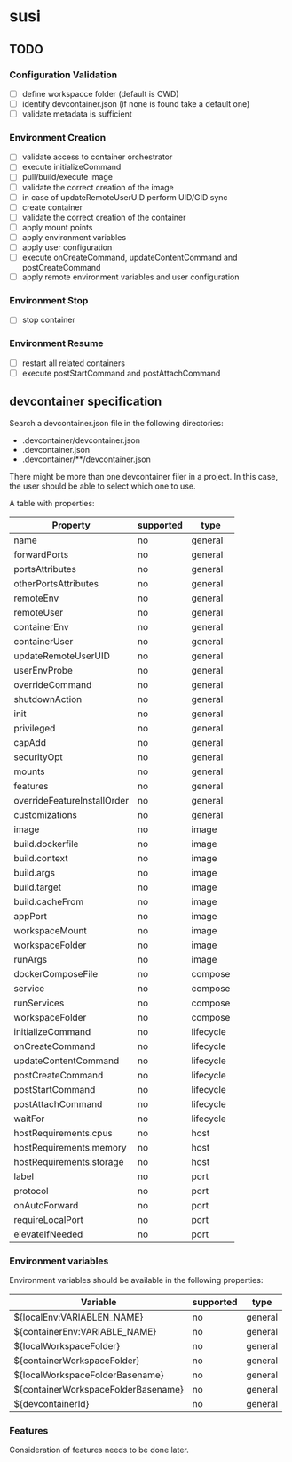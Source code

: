 # susi

## TODO

### Configuration Validation

- [ ] define workspacce folder (default is CWD)
- [ ] identify devcontainer.json (if none is found take a default one)
- [ ] validate metadata is sufficient

### Environment Creation

- [ ] validate access to container orchestrator
- [ ] execute initializeCommand
- [ ] pull/build/execute image
- [ ] validate the correct creation of the image
- [ ] in case of updateRemoteUserUID perform UID/GID sync
- [ ] create container
- [ ] validate the correct creation of the container
- [ ] apply mount points
- [ ] apply environment variables
- [ ] apply user configuration
- [ ] execute onCreateCommand, updateContentCommand and postCreateCommand
- [ ] apply remote environment variables and user configuration

### Environment Stop

- [ ] stop container

### Environment Resume

- [ ] restart all related containers
- [ ] execute postStartCommand and postAttachCommand

## devcontainer specification

Search a devcontainer.json file in the following directories:
- .devcontainer/devcontainer.json
- .devcontainer.json
- .devcontainer/**/devcontainer.json

There might be more than one devcontainer filer in a project. In this case, the user should be able to select which one to use.

A table with properties:

| Property                    | supported | type       |
|-----------------------------|-----------|------------|
| name                        | no        | general    |
| forwardPorts                | no        | general    |
| portsAttributes             | no        | general    |
| otherPortsAttributes        | no        | general    |
| remoteEnv                   | no        | general    |
| remoteUser                  | no        | general    |
| containerEnv                | no        | general    |
| containerUser               | no        | general    |
| updateRemoteUserUID         | no        | general    |
| userEnvProbe                | no        | general    |
| overrideCommand             | no        | general    |
| shutdownAction              | no        | general    |
| init                        | no        | general    |
| privileged                  | no        | general    |
| capAdd                      | no        | general    |
| securityOpt                 | no        | general    |
| mounts                      | no        | general    |
| features                    | no        | general    |
| overrideFeatureInstallOrder | no        | general    |
| customizations              | no        | general    |
| image                       | no        | image      |
| build.dockerfile            | no        | image      |
| build.context               | no        | image      |
| build.args                  | no        | image      |
| build.target                | no        | image      |
| build.cacheFrom             | no        | image      |
| appPort                     | no        | image      |
| workspaceMount              | no        | image      |
| workspaceFolder             | no        | image      |
| runArgs                     | no        | image      |
| dockerComposeFile           | no        | compose    |
| service                     | no        | compose    |
| runServices                 | no        | compose    |
| workspaceFolder             | no        | compose    |
| initializeCommand           | no        | lifecycle  |
| onCreateCommand             | no        | lifecycle  |
| updateContentCommand        | no        | lifecycle  |
| postCreateCommand           | no        | lifecycle  |
| postStartCommand            | no        | lifecycle  |
| postAttachCommand           | no        | lifecycle  |
| waitFor                     | no        | lifecycle  |
| hostRequirements.cpus       | no        | host       |
| hostRequirements.memory     | no        | host       |
| hostRequirements.storage    | no        | host       |
| label                       | no        | port       |
| protocol                    | no        | port       |
| onAutoForward               | no        | port       |
| requireLocalPort            | no        | port       |
| elevateIfNeeded             | no        | port       |

### Environment variables

Environment variables should be available in the following properties:

| Variable                            | supported | type       |
|-------------------------------------|-----------|------------|
| ${localEnv:VARIABLEN_NAME}          | no        | general    |
| ${containerEnv:VARIABLE_NAME}       | no        | general    |
| ${localWorkspaceFolder}             | no        | general    |
| ${containerWorkspaceFolder}         | no        | general    |
| ${localWorkspaceFolderBasename}     | no        | general    |
| ${containerWorkspaceFolderBasename} | no        | general    |
| ${devcontainerId}                   | no        | general    |

### Features

Consideration of features needs to be done later.